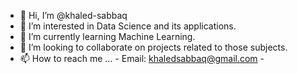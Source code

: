 - 👋 Hi, I’m @khaled-sabbaq
- 👀 I’m interested in Data Science and its applications.
- 🌱 I’m currently learning Machine Learning.
- 💞️ I’m looking to collaborate on projects related to those subjects.
- 📫 How to reach me ...
      - Email: khaledsabbaq@gmail.com
      - 

<!---
khaled-sabbaq/khaled-sabbaq is a ✨ special ✨ repository because its `README.md` (this file) appears on your GitHub profile.
You can click the Preview link to take a look at your changes.
--->
